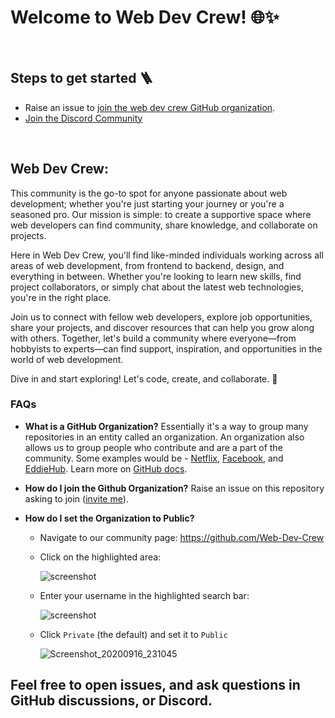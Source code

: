 # Welcome to Web Dev Crew! :globe_with_meridians::sparkles:

<br/>

## Steps to get started 🪜

- Raise an issue to [join the web dev crew GitHub organization](https://github.com/Web-Dev-Crew/support/issues/new).
- [Join the Discord Community](https://discord.gg/FVESSgmqQB)

<br/>

## Web Dev Crew:  

This community is the go-to spot for anyone passionate about web development; whether you're just starting your journey or you're a seasoned pro. Our mission is simple: to create a  supportive space where web developers can find community, share knowledge, and collaborate on projects.

Here in Web Dev Crew, you'll find like-minded individuals working across all areas of web development, from frontend to backend, design, and everything in between. Whether you're looking to learn new skills, find project collaborators, or simply chat about the latest web technologies, you're in the right place.

Join us to connect with fellow web developers, explore job opportunities, share your projects, and discover resources that can help you grow along with others. Together, let's build a community where everyone—from hobbyists to experts—can find support, inspiration, and opportunities in the world of web development.

Dive in and start exploring! Let's code, create, and collaborate. :rocket:

### FAQs

- **What is a GitHub Organization?** Essentially it's a way to group many repositories in an entity called an organization. An organization also allows us to group people who contribute and are a part of the community. Some examples would be - [Netflix](https://github.com/Netflix), [Facebook](https://github.com/facebook), and [EddieHub](https://github.com/EddieHubCommunity).
  Learn more on [GitHub docs](https://docs.github.com/en/github/setting-up-and-managing-organizations-and-teams/about-organizations).
- **How do I join the Github Organization?** Raise an issue on this repository asking to join ([invite me](https://github.com/Web-Dev-Crew/support/issues/new)).
- **How do I set the Organization to Public?**

  - Navigate to our community page: https://github.com/Web-Dev-Crew

  - Click on the highlighted area:

    ![screenshot](https://user-images.githubusercontent.com/13745974/101496938-47da5000-3962-11eb-8ab3-8fd3ea327d1d.png)

  - Enter your username in the highlighted search bar:

    ![screenshot](https://user-images.githubusercontent.com/13745974/102218327-b3c63680-3ed5-11eb-9295-aafa5e59ebfd.png)

  - Click `Private` (the default) and set it to `Public`

    ![Screenshot_20200916_231045](https://user-images.githubusercontent.com/17693494/93422970-26d9f580-f872-11ea-870d-4406db20e9d5.png)


## Feel free to open issues, and ask questions in GitHub discussions, or Discord.
